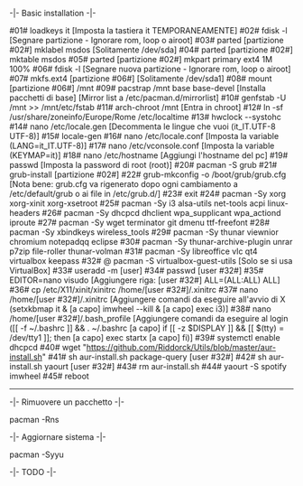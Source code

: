 -|- Basic installation -|-

#01#    loadkeys           it                                                               [Imposta la tastiera it TEMPORANEAMENTE]
#02#    fdisk              -l                                                               [Segnare partizione - Ignorare rom, loop o airoot]
#03#    parted             [partizione #02#] mklabel msdos                                   [Solitamente /dev/sda]
#04#    parted             [partizione #02#] mktable msdos
#05#    parted             [partizione #02#] mkpart primary ext4 1M 100%
#06#    fdisk              -l                                                               [Segnare nuova partizione - Ignorare rom, loop o airoot]
#07#    mkfs.ext4          [partizione #06#]                                                [Solitamente /dev/sda1]
#08#    mount              [partizione #06#] /mnt
#09#    pacstrap           /mnt base base-devel                                             [Installa pacchetti di base] [Mirror list a /etc/pacman.d/mirrorlist]
#10#    genfstab           -U /mnt >> /mnt/etc/fstab
#11#    arch-chroot        /mnt                                                             [Entra in chroot]
#12#    ln                 -sf /usr/share/zoneinfo/Europe/Rome /etc/localtime
#13#    hwclock            --systohc
#14#    nano               /etc/locale.gen                                                  [Decommenta le lingue che vuoi (it_IT.UTF-8 UTF-8)]
#15#    locale-gen
#16#    nano               /etc/locale.conf                                                 [Imposta la variable (LANG=it_IT.UTF-8)]
#17#    nano               /etc/vconsole.conf                                               [Imposta la variable (KEYMAP=it)]
#18#    nano               /etc/hostname                                                    [Aggiungi l'hostname del pc]
#19#    passwd                                                                              [Imposta la password di root (root)]
#20#    pacman             -S grub
#21#    grub-install       [partizione #02#]
#22#    grub-mkconfig      -o /boot/grub/grub.cfg                                           [Nota bene: grub.cfg va rigenerato dopo ogni cambiamento a /etc/default/grub o ai file in /etc/grub.d/]
#23#    exit
#24#    pacman             -Sy xorg xorg-xinit xorg-xsetroot
#25#    pacman             -Sy i3 alsa-utils net-tools acpi linux-headers
#26#    pacman             -Sy dhcpcd dhclient wpa_supplicant wpa_actiond iproute
#27#    pacman             -Sy wget terminator git dmenu ttf-freefont
#28#    pacman             -Sy xbindkeys wireless_tools
#29#    pacman             -Sy thunar viewnior chromium notepadqq eclipse
#30#    pacman             -Sy thunar-archive-plugin unrar p7zip file-roller thunar-volman
#31#    pacman             -Sy libreoffice vlc qt4 virtualbox keepass
#32# @  pacman             -S virtualbox-guest-utils                                        [Solo se si usa VirtualBox]
#33#    useradd            -m [user]
#34#    passwd             [user #32#]
#35#    EDITOR=nano visudo                                                                  [Aggiungere riga: [user #32#] ALL=(ALL:ALL) ALL]
#36#    cp                 /etc/X11/xinit/xinitrc /home/[user #32#]/.xinitrc
#37#    nano               /home/[user #32#]/.xinitrc                                       [Aggiungere comandi da eseguire all'avvio di X (setxkbmap it & [a capo] imwheel --kill & [a capo] exec i3)]
#38#    nano               /home/[user #32#]/.bash_profile                                  [Aggiungere comandi da eseguire al login ([[ -f ~/.bashrc ]] && . ~/.bashrc [a capo] if [[ -z $DISPLAY ]] && [[ $(tty) = /dev/tty1 ]]; then [a capo] exec startx [a capo] fi)]
#39#    systemctl          enable dhcpcd
#40#    wget               "https://github.com/Riddorck/Utils/blob/master/aur-install.sh"
#41#    sh                 aur-install.sh package-query [user #32#]
#42#    sh                 aur-install.sh yaourt [user #32#]
#43#    rm                 aur-install.sh
#44#    yaourt             -S spotify imwheel
#45#    reboot



---        ---        ---        ---



-|- Rimuovere un pacchetto -|-

pacman -Rns


-|- Aggiornare sistema -|-

pacman -Syyu


-|- TODO -|-
